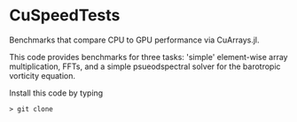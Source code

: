 # CuSpeedTests

Benchmarks that compare CPU to GPU performance via CuArrays.jl.

This code provides benchmarks for three tasks: 'simple' element-wise array multiplication, FFTs, and
a simple psueodspectral solver for the barotropic vorticity equation.

Install this code by typing

```shell 
> git clone
```

